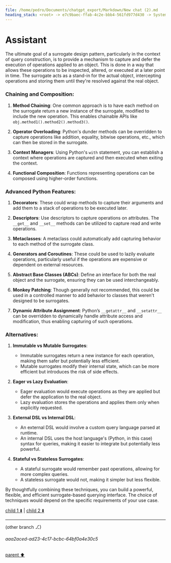 ```yaml
---
file: /home/pedro/Documents/chatgpt_export/Markdown/New chat (2).md
heading_stack: <root> -> e7c9baec-ffab-4c2e-bbb4-561fd977d430 -> System -> 536e0e74-8c30-49ea-ae85-f83cc1361c13 -> System -> aaa29187-c9e6-4055-a115-71076813ffbc -> User -> cc136d1c-37a8-4c4a-b365-9b8369a2b895 -> Assistant -> Approaches: -> Generalized to ASTs: -> Code Example: -> a238746d-f3e1-4b77-a9b7-ba0f5e8f7049 -> Assistant -> 29d82439-fb56-42eb-afe8-8ca15db19eb8 -> Tool -> f1219ce2-4490-4271-881d-328b7eed1acf -> Assistant -> aaa2c008-0c05-4714-90ce-395abd9559a8 -> User -> b4bb145a-3220-4564-b3ee-c5ec6c3ac485 -> Assistant -> 8d058de8-bf7e-4d33-8add-ff38a294ccf3 -> Tool -> 82fca1ae-6c6b-4948-a056-d75568771d51 -> Assistant -> aaa22bef-f9a9-4ccd-a7ee-a32f715e1298 -> User -> b4eff856-22ed-48d6-9914-b5d88ad5900c -> Assistant -> Design: -> 104bd562-86a6-4f4a-bc9f-a0547164b28e -> Assistant -> 16e122ab-f2db-436e-828f-bfa39aa4f7ed -> Tool -> b02c5db1-9ad5-4939-8bd8-aa59a9c6b557 -> Assistant -> 9b2d3607-c709-4fc4-8538-ebf92d3bde56 -> Assistant -> c5b8c212-728c-4fe8-8f3a-a7b4f0192f92 -> Tool -> fe53cc43-94fc-46e7-baed-171a6da9377d -> Assistant -> 731821cf-5d1e-4c27-b899-a28ff2d41032 -> Assistant -> c8cf863a-b329-4cba-8005-96a60c18cb54 -> Tool -> 8c1e076f-bf22-4db6-b3cc-b1d454083d70 -> Assistant -> 3e5448cd-a45f-44cb-9797-7ae40e130e15 -> Assistant -> 297959ae-169f-4b53-9891-613369d0854b -> Tool -> aff97488-cebd-4a1e-ad04-0c9d3a03b30c -> Assistant -> eb960eec-89da-43cd-b077-5c250e9e6679 -> Assistant -> aaa2f12c-7872-4c97-95e7-3a566eb298c1 -> User -> 113323f2-22d5-4ed0-a704-0b4e4f274da8 -> Assistant -> 5a3a56cf-7fd0-4562-a2a4-374e323618b8 -> Assistant -> b50ddbca-f9e1-457c-a3a1-28a0bb6c8937 -> Tool -> 423fbc8d-44b6-4889-ac81-c99528175c6e -> Assistant -> 46eeff61-a13f-4b14-bae4-5a12532fd5cd -> Assistant -> b877108a-0486-4fda-8b27-917137da182c -> Tool -> 6a1dbfa1-50dc-4ec2-a823-ba7465ca03cf -> Assistant -> 5357c495-f4d7-491c-8ff5-933e3cae577a -> Assistant -> d6397c3c-320d-479c-8b59-d13f856dd636 -> Tool -> a9c6488c-6ef6-48cf-a710-7b743cfff2a8 -> Assistant -> 799b59cc-5e8a-4a2b-9598-5231b56d5a0f -> Assistant -> aaa25235-772d-4d4a-ba39-8bc98552ea9d -> User -> 6969592b-9802-4a6b-8592-f9f0464610f9 -> Assistant -> 836fbf9a-4292-4a77-a9b3-e31c276307b4 -> Assistant -> 8dbf13f3-3b10-4ed1-9c4c-5f6e1c3e3a56 -> Tool -> d0f636b9-bd5b-4531-9d0b-ccd483299495 -> Assistant -> 129845fd-08e9-4c78-b8da-3abb6ff50699 -> Assistant -> 3a1d6e78-dc0d-4b0e-a624-2b53ae89ae9d -> Tool -> 9397a123-df01-4492-87cf-39c4e243d4f9 -> Assistant -> 96aaef3d-7b0b-4c90-a088-ce6f74f2170d -> Assistant -> b49c71cf-99af-4937-ab8b-b8638659f669 -> Tool -> a3b2d169-2254-4fbb-999d-b77dfe4d6ddd -> Assistant -> 3272b092-7306-4b64-8835-4b9e4c80f98c -> Assistant -> dbf007f9-75c1-4f42-b90d-7de6296fc27c -> Tool -> 0543eac9-e04c-4827-9dab-dfdba3a7b104 -> Assistant -> 0df6f684-f697-49b4-aab4-2bd5ffa03d50 -> Assistant -> e825fd84-bf87-4792-b03d-8648418d5a0b -> Tool -> dbbe38e1-da97-43cf-9d61-8edbe99800ae -> Assistant -> aaa23077-8cd5-47b0-878a-ba077f3073e2 -> User -> aaf9c03a-561b-4f5a-88b6-90383a0d65ab -> Assistant
---
```

# Assistant

The ultimate goal of a surrogate design pattern, particularly in the context of query construction, is to provide a mechanism to capture and defer the execution of operations applied to an object. This is done in a way that allows these operations to be inspected, altered, or executed at a later point in time. The surrogate acts as a stand-in for the actual object, intercepting operations and storing them until they're resolved against the real object.

### Chaining and Composition:

1. **Method Chaining**: One common approach is to have each method on the surrogate return a new instance of the surrogate, modified to include the new operation. This enables chainable APIs like `obj.method1().method2().method3()`.

2. **Operator Overloading**: Python's dunder methods can be overridden to capture operations like addition, equality, bitwise operations, etc., which can then be stored in the surrogate.

3. **Context Managers**: Using Python's `with` statement, you can establish a context where operations are captured and then executed when exiting the context.

4. **Functional Composition**: Functions representing operations can be composed using higher-order functions.

### Advanced Python Features:

1. **Decorators**: These could wrap methods to capture their arguments and add them to a stack of operations to be executed later.
  
2. **Descriptors**: Use descriptors to capture operations on attributes. The `__get__` and `__set__` methods can be utilized to capture read and write operations.

3. **Metaclasses**: A metaclass could automatically add capturing behavior to each method of the surrogate class.

4. **Generators and Coroutines**: These could be used to lazily evaluate operations, particularly useful if the operations are expensive or dependent on external resources.

5. **Abstract Base Classes (ABCs)**: Define an interface for both the real object and the surrogate, ensuring they can be used interchangeably.

6. **Monkey Patching**: Though generally not recommended, this could be used in a controlled manner to add behavior to classes that weren't designed to be surrogates.

7. **Dynamic Attribute Assignment**: Python’s `__getattr__` and `__setattr__` can be overridden to dynamically handle attribute access and modification, thus enabling capturing of such operations.

### Alternatives:

1. **Immutable vs Mutable Surrogates**: 
    - Immutable surrogates return a new instance for each operation, making them safer but potentially less efficient.
    - Mutable surrogates modify their internal state, which can be more efficient but introduces the risk of side effects.

2. **Eager vs Lazy Evaluation**: 
    - Eager evaluation would execute operations as they are applied but defer the application to the real object.
    - Lazy evaluation stores the operations and applies them only when explicitly requested.

3. **External DSL vs Internal DSL**: 
    - An external DSL would involve a custom query language parsed at runtime.
    - An internal DSL uses the host language's (Python, in this case) syntax for queries, making it easier to integrate but potentially less powerful.

4. **Stateful vs Stateless Surrogates**: 
    - A stateful surrogate would remember past operations, allowing for more complex queries.
    - A stateless surrogate would not, making it simpler but less flexible.

By thoughtfully combining these techniques, you can build a powerful, flexible, and efficient surrogate-based querying interface. The choice of techniques would depend on the specific requirements of your use case.

[child 1 ⬇️](#aaa2aced-ad23-4c17-bcbc-64bf0a4e30c5) | [child 2 ⬇️](#aaa2ddd9-68c7-4dd5-89a5-c897630b2f6d)

---

(other branch ⎇)
###### aaa2aced-ad23-4c17-bcbc-64bf0a4e30c5
[parent ⬆️](#aaf9c03a-561b-4f5a-88b6-90383a0d65ab)
